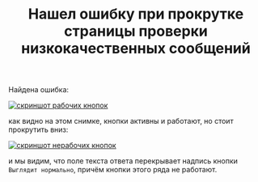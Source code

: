 ﻿---
title: "Нашел ошибку при прокрутке страницы проверки низкокачественных сообщений"
se.owner.user_id: 343345
se.owner.display_name: "finally"
se.owner.link: "https://ru.meta.stackoverflow.com/users/343345/finally"
se.link: "https://ru.meta.stackoverflow.com/questions/10233/%d0%9d%d0%b0%d1%88%d0%b5%d0%bb-%d0%be%d1%88%d0%b8%d0%b1%d0%ba%d1%83-%d0%bf%d1%80%d0%b8-%d0%bf%d1%80%d0%be%d0%ba%d1%80%d1%83%d1%82%d0%ba%d0%b5-%d1%81%d1%82%d1%80%d0%b0%d0%bd%d0%b8%d1%86%d1%8b-%d0%bf%d1%80%d0%be%d0%b2%d0%b5%d1%80%d0%ba%d0%b8-%d0%bd%d0%b8%d0%b7%d0%ba%d0%be%d0%ba%d0%b0%d1%87%d0%b5%d1%81%d1%82%d0%b2%d0%b5%d0%bd%d0%bd%d1%8b%d1%85-%d1%81%d0%be%d0%be%d0%b1%d1%89%d0%b5%d0%bd%d0%b8%d0%b9"
se.question_id: 10233
se.post_type: question
---
<p>Найдена ошибка:</p>

<p><a href="https://i.stack.imgur.com/ShgcW.png" rel="nofollow noreferrer"><img src="https://i.stack.imgur.com/ShgcW.png" alt="скриншот рабочих кнопок"></a></p>

<p>как видно на этом снимке, кнопки активны и работают, но стоит прокрутить вниз:</p>

<p><a href="https://i.stack.imgur.com/qlEOR.png" rel="nofollow noreferrer"><img src="https://i.stack.imgur.com/qlEOR.png" alt="скриншот нерабочих кнопок"></a></p>

<p>и мы видим, что поле текста ответа перекрывает надпись кнопки <code>Выглядит нормально</code>, причём кнопки этого ряда не работают.</p>
